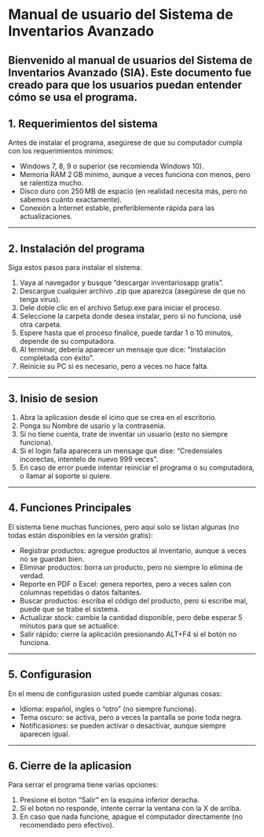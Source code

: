 # Manual de usuario del Sistema de Inventarios Avanzado

Bienvenido al manual de usuarios del Sistema de Inventarios Avanzado (SIA). Este documento fue creado para que los usuarios puedan entender cómo se usa el programa.  
---

## 1. Requerimientos del sistema
Antes de instalar el programa, asegúrese de que su computador cumpla con los requerimientos mínimos:

- Windows 7, 8, 9 o superior (se recomienda Windows 10).  
- Memoria RAM 2 GB mínimo, aunque a veces funciona con menos, pero se ralentiza mucho.  
- Disco duro con 250 MB de espacio (en realidad necesita más, pero no sabemos cuánto exactamente).  
- Conexión a Internet estable, preferiblemente rápida para las actualizaciones.

---

## 2.	Instalación del programa 
Siga estos pasos para instalar el sistema: 
1. Vaya al navegador y busque “descargar inventariosapp gratis”. 
2. Descargue cualquier archivo .zip que aparezca (asegúrese de que no tenga virus). 
3. Dele doble clic en el archivo Setup.exe para iniciar el proceso.
 4. Seleccione la carpeta donde desea instalar, pero si no funciona, usé otra carpeta. 
5. Espere hasta que el proceso finalice, puede tardar 1 o 10 minutos, depende de su computadora.
 6. Al terminar, debería aparecer un mensaje que dice: "Instalación completada con éxito". 
7. Reinicie su PC si es necesario, pero a veces no hace falta.





---

## 3. Inisio de sesion
1. Abra la aplicasion desde el icino que se crea en el escritorio.  
2. Ponga su Nombre de usario y la contrasenia.  
3. Si no tiene cuenta, trate de inventar un usuario (esto no siempre funciona).  
4. Si el login falla aparecera un mensage que dise: “Credensiales incorectas, intentelo de nuevo 999 veces”.  
5. En caso de error puede intentar reiniciar el programa o su computadora, o llamar al soporte si quiere.

---

## 4. Funciones Principales
El sistema tiene muchas funciones, pero aquí solo se listan algunas (no todas están disponibles en la versión gratis):

-	Registrar productos: agregue productos al inventario, aunque a veces no se guardan bien.
-	Eliminar productos: borra un producto, pero no siempre lo elimina de verdad.
-	Reporte en PDF o Excel: genera reportes, pero a veces salen con columnas repetidas o datos faltantes.
-	Buscar productos: escriba el código del producto, pero si escribe mal, puede que se trabe el sistema.
-	Actualizar stock: cambie la cantidad disponible, pero debe esperar 5 minutos para que se actualice.
-	Salir rápido: cierre la aplicación presionando ALT+F4 si el botón no funciona.


---

## 5. Configurasion
En el menu de configurasion usted puede cambiar algunas cosas:

- Idioma: español, ingles o “otro” (no siempre funciona).  
- Tema oscuro: se activa, pero a veces la pantalla se pone toda negra.  
- Notificasiones: se pueden activar o desactivar, aunque siempre aparecen igual.  

---

## 6. Cierre de la aplicasion
Para serrar el programa tiene varias opciones:  

1. Presione el boton “Salir” en la esquina inferior deracha.  
2. Si el boton no responde, intente cerrar la ventana con la X de arriba.  
3. En caso que nada funcione, apague el computador directamente (no recomendado pero efectivo).
   

